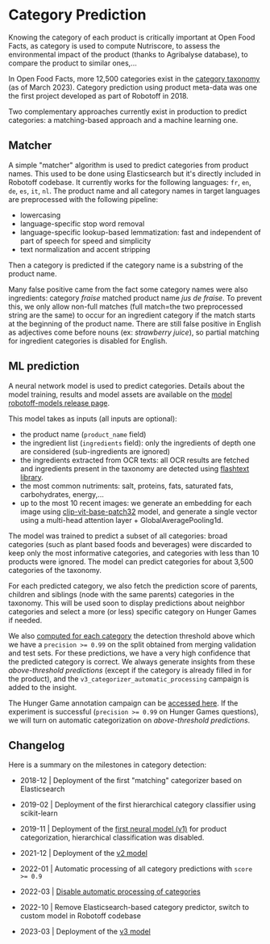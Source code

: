 # Category Prediction

Knowing the category of each product is critically important at Open Food Facts, as category is used to compute Nutriscore, to assess the environmental impact of the product (thanks to Agribalyse database), to compare the product to similar ones,...

In Open Food Facts, more 12,500 categories exist in the [category taxonomy](https://static.openfoodfacts.org/data/taxonomies/categories.full.json) (as of March 2023). Category prediction using product meta-data was one the first project developed as part of Robotoff in 2018.

Two complementary approaches currently exist in production to predict categories: a matching-based approach and a machine learning one.

## Matcher

A simple "matcher" algorithm is used to predict categories from product names. This used to be done using Elasticsearch but it's directly included in Robotoff codebase. It currently works for the following languages: `fr`, `en`, `de`, `es`, `it`, `nl`.
The product name and all category names in target languages are preprocessed with the following pipeline:

- lowercasing
- language-specific stop word removal
- language-specific lookup-based lemmatization: fast and independent of part of speech for speed and simplicity
- text normalization and accent stripping

Then a category is predicted if the category name is a substring of the product name.

Many false positive came from the fact some category names were also ingredients: category *fraise* matched product name *jus de fraise*. To prevent this, we only allow non-full matches (full match=the two preprocessed string are the same) to occur for an ingredient category if the match starts at the beginning of the product name. There are still false positive in English as adjectives come before nouns (ex: *strawberry juice*), so partial matching for ingredient categories is disabled for English. 

## ML prediction

A neural network model is used to predict categories. Details about the model training, results and model assets are available on the [model robotoff-models release page](https://github.com/openfoodfacts/robotoff-models/releases/tag/keras-category-classifier-image-embeddings-3.0). 

This model takes as inputs (all inputs are optional):

- the product name (`product_name` field)
- the ingredient list (`ingredients` field): only the ingredients of depth one are considered (sub-ingredients are ignored)
- the ingredients extracted from OCR texts: all OCR results are fetched and ingredients present in the taxonomy are detected using [flashtext library](https://flashtext.readthedocs.io/en/latest/).
- the most common nutriments: salt, proteins, fats, saturated fats, carbohydrates, energy,...
- up to the most 10 recent images: we generate an embedding for each image using [clip-vit-base-patch32](https://github.com/openfoodfacts/robotoff-models/releases/tag/clip-vit-base-patch32) model, and generate a single vector using a multi-head attention layer + GlobalAveragePooling1d.

The model was trained to predict a subset of all categories: broad categories (such as plant based foods and beverages) were discarded to keep only the most informative categories, and categories with less than 10 products were ignored. The model can predict categories for about 3,500 categories of the taxonomy.

For each predicted category, we also fetch the prediction score of parents, children and siblings (node with the same parents) categories in the taxonomy. This will be used soon to display predictions about neighbor categories and select a more (or less) specific category on Hunger Games if needed.

We also [computed for each category](https://github.com/openfoodfacts/robotoff-models/releases/download/keras-category-classifier-image-embeddings-3.0/threshold_report_0.99.json) the detection threshold above which we have a `precision >= 0.99` on the split obtained from merging validation and test sets. For these predictions, we have a very high confidence that the predicted category is correct. We always generate insights from these *above-threshold predictions* (except if the category is already filled in for the product), and the `v3_categorizer_automatic_processing` campaign is added to the insight.

The Hunger Game annotation campaign can be [accessed here](https://hunger.openfoodfacts.org/questions?type=category&campaign=v3_categorizer_automatic_processing). If the experiment is successful (`precision >= 0.99` on Hunger Games questions), we will turn on automatic categorization on *above-threshold predictions*.

## Changelog

Here is a summary on the milestones in category detection:

- 2018-12 | Deployment of the first "matching" categorizer based on Elasticsearch
- 2019-02 | Deployment of the first hierarchical category classifier using scikit-learn
- 2019-11 | Deployment of the [first neural model (v1)](https://github.com/openfoodfacts/robotoff-models/releases/tag/keras-category-classifier-xx-1.0) for product categorization, hierarchical classification was disabled.
- 2021-12 | Deployment of the [v2 model](https://github.com/openfoodfacts/robotoff-models/releases/tag/keras-category-classifier-xx-2.0)
- 2022-01 |  Automatic processing of all category predictions with `score >= 0.9`
- 2022-03 | [Disable automatic processing of categories](https://github.com/openfoodfacts/robotoff/issues/636)
- 2022-10 | Remove Elasticsearch-based category predictor, switch to custom model in Robotoff codebase

- 2023-03 | Deployment of the [v3 model](https://github.com/openfoodfacts/robotoff-models/releases/tag/keras-category-classifier-image-embeddings-3.0)
